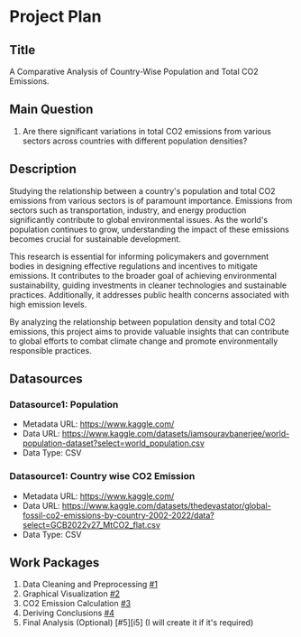 # Project Plan

## Title
<!-- Give your project a short title. -->
A Comparative Analysis of Country-Wise Population and Total CO2 Emissions.

## Main Question

<!-- Think about one main question you want to answer based on the data. -->
1. Are there significant variations in total CO2 emissions from various sectors across countries with different population densities?

## Description

<!-- Describe your data science project in max. 200 words. Consider writing about why and how you attempt it. -->
Studying the relationship between a country's population and total CO2 emissions from various sectors is of paramount importance. Emissions from sectors such as transportation, industry, and energy production significantly contribute to global environmental issues. As the world's population continues to grow, understanding the impact of these emissions becomes crucial for sustainable development.

This research is essential for informing policymakers and government bodies in designing effective regulations and incentives to mitigate emissions. It contributes to the broader goal of achieving environmental sustainability, guiding investments in cleaner technologies and sustainable practices. Additionally, it addresses public health concerns associated with high emission levels.

By analyzing the relationship between population density and total CO2 emissions, this project aims to provide valuable insights that can contribute to global efforts to combat climate change and promote environmentally responsible practices.


## Datasources

<!-- Describe each datasources you plan to use in a section. Use the prefic "DatasourceX" where X is the id of the datasource. -->

### Datasource1: Population
* Metadata URL: https://www.kaggle.com/
* Data URL: https://www.kaggle.com/datasets/iamsouravbanerjee/world-population-dataset?select=world_population.csv
* Data Type: CSV

### Datasource1: Country wise CO2 Emission
* Metadata URL: https://www.kaggle.com/
* Data URL: https://www.kaggle.com/datasets/thedevastator/global-fossil-co2-emissions-by-country-2002-2022/data?select=GCB2022v27_MtCO2_flat.csv
* Data Type: CSV

## Work Packages

<!-- List of work packages ordered sequentially, each pointing to an issue with more details. -->

1. Data Cleaning and Preprocessing [#1][i1]
2. Graphical Visualization [#2][i2]
3. CO2 Emission Calculation [#3][i3]
4. Deriving Conclusions [#4][i4]
5. Final Analysis (Optional) [#5][i5] (I will create it if it's required)

[i1]: https://github.com/vinaychavda/made-template/issues/1#issue-1982201765
[i2]: https://github.com/vinaychavda/made-template/issues/2#issue-1982203615
[i3]: https://github.com/vinaychavda/made-template/issues/3#issue-1982204652
[i4]: https://github.com/vinaychavda/made-template/issues/4#issue-1982205780